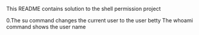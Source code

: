 This README contains solution to the shell permission project

0.The su command changes the current user to the user betty
The whoami command shows the user name
